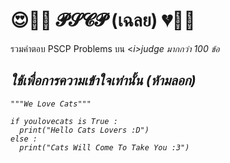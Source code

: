 # 😍💞💘 𝓟𝓢𝓒𝓟 (เฉลย) 💔💏💖
รวมคำตอบ PSCP Problems บน <<i>i>judge มากกว่า 100 ข้อ
## ใช้เพื่อการความเข้าใจเท่านั้น (ห้ามลอก)
```I Love Cats :3
"""We Love Cats"""

if youlovecats is True :
  print("Hello Cats Lovers :D")
else :
  print("Cats Will Come To Take You :3")
  
```
